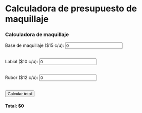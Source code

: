 # Calculadora de presupuesto de maquillaje
<!DOCTYPE html>
<html>
<head>
  <title>Calculadora de presupuesto de maquillaje</title>
</head>
<body>
  <h3>Calculadora de maquillaje</h3>

  <label>Base de maquillaje ($15 c/u): </label>
  <input type="number" id="base" min="0" value="0"><br><br>

  <label>Labial ($10 c/u): </label>
  <input type="number" id="labial" min="0" value="0"><br><br>

  <label>Rubor ($12 c/u): </label>
  <input type="number" id="rubor" min="0" value="0"><br><br>

  <button onclick="calcular()">Calcular total</button>

  <h4>Total: $<span id="total">0</span></h4>

  <script>
    function calcular() {
      let base = parseInt(document.getElementById('base').value) || 0;
      let labial = parseInt(document.getElementById('labial').value) || 0;
      let rubor = parseInt(document.getElementById('rubor').value) || 0;

      let total = (base * 15) + (labial * 10) + (rubor * 12);
      document.getElementById('total').innerText = total;
    }
  </script>
</body>
</html>
